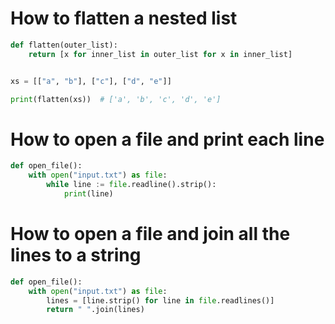# How to flatten a nested list
```python
def flatten(outer_list):
    return [x for inner_list in outer_list for x in inner_list]


xs = [["a", "b"], ["c"], ["d", "e"]]

print(flatten(xs))  # ['a', 'b', 'c', 'd', 'e']
```

# How to open a file and print each line
```python
def open_file():
    with open("input.txt") as file:
        while line := file.readline().strip():
            print(line)
```

# How to open a file and join all the lines to a string
```python
def open_file():
    with open("input.txt") as file:
        lines = [line.strip() for line in file.readlines()]
        return " ".join(lines)
```
